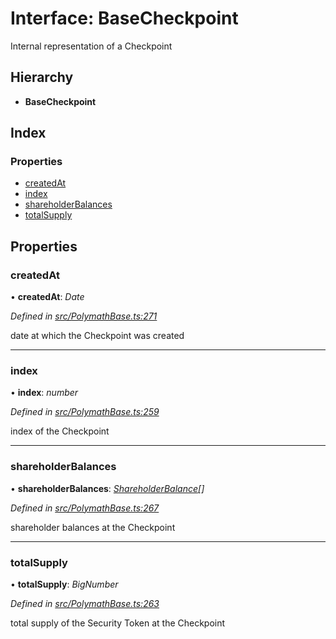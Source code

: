 # Interface: BaseCheckpoint

Internal representation of a Checkpoint

## Hierarchy

- **BaseCheckpoint**

## Index

### Properties

- [createdAt](_polymathbase_.basecheckpoint.md#createdat)
- [index](_polymathbase_.basecheckpoint.md#index)
- [shareholderBalances](_polymathbase_.basecheckpoint.md#shareholderbalances)
- [totalSupply](_polymathbase_.basecheckpoint.md#totalsupply)

## Properties

### createdAt

• **createdAt**: _Date_

_Defined in [src/PolymathBase.ts:271](https://github.com/PolymathNetwork/polymath-sdk/blob/a1cd5e3/src/PolymathBase.ts#L271)_

date at which the Checkpoint was created

---

### index

• **index**: _number_

_Defined in [src/PolymathBase.ts:259](https://github.com/PolymathNetwork/polymath-sdk/blob/a1cd5e3/src/PolymathBase.ts#L259)_

index of the Checkpoint

---

### shareholderBalances

• **shareholderBalances**: _[ShareholderBalance](_types_index_.shareholderbalance.md)[]_

_Defined in [src/PolymathBase.ts:267](https://github.com/PolymathNetwork/polymath-sdk/blob/a1cd5e3/src/PolymathBase.ts#L267)_

shareholder balances at the Checkpoint

---

### totalSupply

• **totalSupply**: _BigNumber_

_Defined in [src/PolymathBase.ts:263](https://github.com/PolymathNetwork/polymath-sdk/blob/a1cd5e3/src/PolymathBase.ts#L263)_

total supply of the Security Token at the Checkpoint
